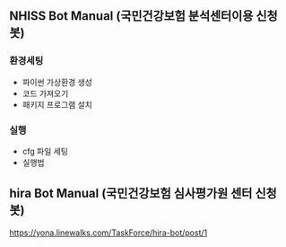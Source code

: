 ## NHISS Bot Manual (국민건강보험 분석센터이용 신청 봇)

### 환경세팅
- 파이썬 가상환경 생성
- 코드 가져오기
- 패키지 프로그램 설치

### 실행
- cfg 파일 세팅
- 실행법

## hira Bot Manual (국민건강보험 심사평가원 센터 신청 봇)
https://yona.linewalks.com/TaskForce/hira-bot/post/1
